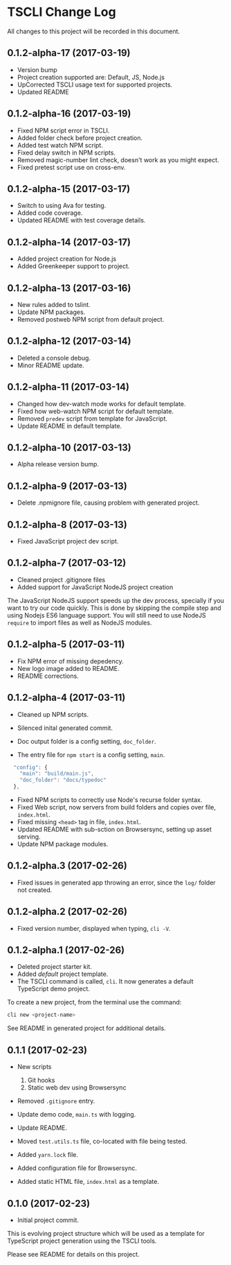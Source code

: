 # TSCLI Change Log

All changes to this project will be recorded in this document.

## 0.1.2-alpha-17 (2017-03-19)

* Version bump
* Project creation supported are: Default, JS, Node.js
* UpCorrected TSCLI usage text for supported projects.
* Updated README

## 0.1.2-alpha-16 (2017-03-19)

* Fixed NPM script error in TSCLI.
* Added folder check before project creation.
* Added test watch NPM script.
* Fixed delay switch in NPM scripts.
* Removed magic-number lint check, doesn't work as you might expect.
* Fixed pretest script use on cross-env.

## 0.1.2-alpha-15 (2017-03-17)

* Switch to using Ava for testing.
* Added code coverage.
* Updated README with test coverage details.

## 0.1.2-alpha-14 (2017-03-17)

* Added project creation for Node.js
* Added Greenkeeper support to project.

## 0.1.2-alpha-13 (2017-03-16)

* New rules added to tslint.
* Update NPM packages.
* Removed postweb NPM script from default project.

## 0.1.2-alpha-12 (2017-03-14)

* Deleted a console debug.
* Minor README update.

## 0.1.2-alpha-11 (2017-03-14)

* Changed how dev-watch mode works for default template.
* Fixed how web-watch NPM script for default template.
* Removed `predev` script from template for JavaScript.
* Update README in default template.

## 0.1.2-alpha-10 (2017-03-13)

* Alpha release version bump.

## 0.1.2-alpha-9 (2017-03-13)

* Delete .npmignore file, causing problem with generated project.

## 0.1.2-alpha-8 (2017-03-13)

* Fixed JavaScript project dev script.

## 0.1.2-alpha-7 (2017-03-12)

* Cleaned project .gitignore files
* Added support for JavaScript NodeJS project creation

The JavaScript NodeJS support speeds up the dev process, specially if you want to try our code quickly. This is done by skipping the compile step and using Nodejs ES6 language support. You will still need to use NodeJS `require` to import files as well as NodeJS modules.

## 0.1.2-alpha-5 (2017-03-11)

* Fix NPM error of missing depedency.
* New logo image added to README.
* README corrections.

## 0.1.2-alpha-4 (2017-03-11)

* Cleaned up NPM scripts.
* Silenced inital generated commit.

* Doc output folder is a config setting, `doc_folder`.
* The entry file for `npm start` is a config setting, `main`.

```js
  "config": {
    "main": "build/main.js",
    "doc_folder": "docs/typedoc"
  },
```

* Fixed NPM scripts to correctly use Node's recurse folder syntax.
* Fixed Web script, now servers from build folders and copies over file, `index.html`.
* Fixed missing `<head>` tag in file, `index.html`.
* Updated README with sub-sction on Browsersync, setting up asset serving.
* Update NPM package modules.

## 0.1.2-alpha.3 (2017-02-26)

* Fixed issues in generated app throwing an error, since the `log/` folder not created.

## 0.1.2-alpha.2 (2017-02-26)

* Fixed version number, displayed when typing, `cli -V`.

## 0.1.2-alpha.1 (2017-02-26)

* Deleted project starter kit.
* Added _default_ project template.
* The TSCLI command is called, `cli`. It now generates a default TypeScript demo project.

To create a new project, from the terminal use the command:

```sh
cli new <project-name>
```

See README in generated project for additional details.

## 0.1.1 (2017-02-23)

* New scripts
  1. Git hooks
  1. Static web dev using Browsersync

* Removed `.gitignore` entry.
* Update demo code, `main.ts` with logging.
* Update README.
* Moved `test.utils.ts` file, co-located with file being tested.
* Added `yarn.lock` file.
* Added configuration file for Browsersync.
* Added static HTML file, `index.html` as a template.

## 0.1.0 (2017-02-23)

* Initial project commit.

This is evolving project structure which will be used as a template for TypeScript project generation using the TSCLI tools.

Please see README for details on this project.
